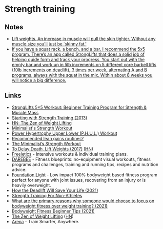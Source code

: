# Strength training

## Notes

- [Lift weights. An increase in muscle will pull the skin tighter. Without any muscle size you'll just be 'skinny fat.'](https://www.reddit.com/r/bodyweightfitness/comments/ncpysn/how_can_i_lose_this_last_bit_of_fat_and_just_have/)
- [If you have a squat rack, a bench, and a bar, I recommend the 5x5 program. There’s an app called StrongLifts that does a solid job of helping guide form and track your progress. You start out with the empty bar and work up in 5lb increments on 5 different core barbell lifts (10lb increments on deadlift), 3 times per week, alternating A and B programs, always with the squat in the mix. Within about 8 weeks you will notice a big difference.](https://news.ycombinator.com/item?id=29403113)

## Links

- [StrongLifts 5×5 Workout: Beginner Training Program for Strength & Muscle Mass](https://stronglifts.com/5x5/)
- [Starting with Strength Training (2013)](https://www.macournoyer.com/blog/2013/08/22/strength/)
- [HN: The Zen of Weight Lifting](https://news.ycombinator.com/item?id=21641168)
- [Minimalist's Strength Workout](https://www.outsideonline.com/2409738/freediving-mountaineering-altitude-research)
- [Power Hypertrophy Upper Lower (P.H.U.L.) Workout](https://www.muscleandstrength.com/workouts/phul-workout)
- [Recommended lean gains routines?](https://www.reddit.com/r/leangains/comments/gkn94k/recommended_routines/)
- [The Minimalist’s Strength Workout](https://www.outsideonline.com/2243691/absolute-minimalists-strength-workout)
- [To Delay Death, Lift Weights (2017)](https://www.outsideonline.com/2263346/delay-death-lift-weights) ([HN](https://news.ycombinator.com/item?id=23855564))
- [Freeletics](https://www.freeletics.com/en/) - Intensive workouts & individual training plans.
- [DAREBEE](https://darebee.com/) - Fitness blueprints: no-equipment visual workouts, fitness programs and challenges, training and running tips, recipes and nutrition advice.
- [Foundation Light](https://darebee.com/programs/foundation-light-program.html) - Low impact 100% bodyweight based fitness program perfect for anyone with joint issues, recovering from an injury or is heavily overweight.
- [How the Deadlift Will Save Your Life (2021)](https://www.theamericanconservative.com/articles/how-the-deadlift-will-save-your-life/)
- [Strength Training For Non-Athletes](https://joshkaufman.net/strength-training-for-non-athletes/)
- [What are the primary reasons why someone would choose to focus on bodyweight fitness over weight training? (2021)](https://www.reddit.com/r/bodyweightfitness/comments/pufe0y/what_are_the_primary_reasons_why_someone_would/)
- [Bodyweight Fitness Beginner Tips (2021)](https://www.reddit.com/r/bodyweightfitness/comments/qbev9a/any_tips_for_an_absolute_like_total_beginner/)
- [The Zen of Weight Lifting](https://www.nytimes.com/2019/11/22/well/move/the-zen-of-weight-lifting.html) ([HN](https://news.ycombinator.com/item?id=29065846))
- [Arena](https://goarena.co/) - Train Smarter, Anywhere.